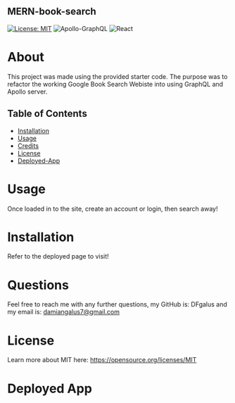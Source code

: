 ## MERN-book-search

   [![License: MIT](https://img.shields.io/badge/License-MIT-yellow.svg)](https://opensource.org/licenses/MIT)  ![Apollo-GraphQL](https://img.shields.io/badge/-ApolloGraphQL-311C87?style=for-the-badge&logo=apollo-graphql) ![React](https://img.shields.io/badge/react-%2320232a.svg?style=for-the-badge&logo=react&logoColor=%2361DAFB)  
  
  # About
  
   This project was made using the provided starter code. The purpose was to refactor the working Google Book Search Webiste into using GraphQL and Apollo server.
  
  ## Table of Contents

  - [Installation](#installation)
  - [Usage](#usage)
  - [Credits](#credits)
  - [License](#license)
  - [Deployed-App](#deployed-app)
  
  # Usage
  
   Once loaded in to the site, create an account or login, then search away!
  
  # Installation
  
   Refer to the deployed page to visit!
  
  # Questions
  
   Feel free to reach me with any further questions, my GitHub is: DFgalus and my email is: damiangalus7@gmail.com
  
  
  # License
   Learn more about MIT here: 
   https://opensource.org/licenses/MIT

  # Deployed App
